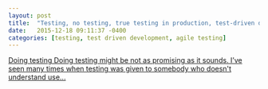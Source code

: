 ```yaml
---
layout: post
title:  "Testing, no testing, true testing in production, test-driven development."
date:   2015-12-18 09:11:37 -0400
categories: [testing, test driven development, agile testing]
---
```


<a href="https://www.linkedin.com/pulse/testing-true-production-test-driven-development-maksim-sundukov" target="_blank">Doing testing Doing testing might be not as promising as it sounds. I’ve seen many times when testing was given to somebody who doesn't understand use...</a>
